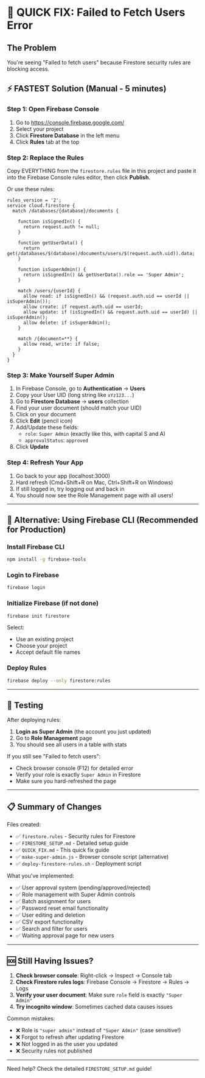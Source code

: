 # 🚀 QUICK FIX: Failed to Fetch Users Error

## The Problem
You're seeing "Failed to fetch users" because Firestore security rules are blocking access.

## ⚡ FASTEST Solution (Manual - 5 minutes)

### Step 1: Open Firebase Console
1. Go to https://console.firebase.google.com/
2. Select your project
3. Click **Firestore Database** in the left menu
4. Click **Rules** tab at the top

### Step 2: Replace the Rules
Copy EVERYTHING from the `firestore.rules` file in this project and paste it into the Firebase Console rules editor, then click **Publish**.

Or use these rules:

```
rules_version = '2';
service cloud.firestore {
  match /databases/{database}/documents {
    
    function isSignedIn() {
      return request.auth != null;
    }
    
    function getUserData() {
      return get(/databases/$(database)/documents/users/$(request.auth.uid)).data;
    }
    
    function isSuperAdmin() {
      return isSignedIn() && getUserData().role == 'Super Admin';
    }
    
    match /users/{userId} {
      allow read: if isSignedIn() && (request.auth.uid == userId || isSuperAdmin());
      allow create: if request.auth.uid == userId;
      allow update: if (isSignedIn() && request.auth.uid == userId) || isSuperAdmin();
      allow delete: if isSuperAdmin();
    }
    
    match /{document=**} {
      allow read, write: if false;
    }
  }
}
```

### Step 3: Make Yourself Super Admin

1. In Firebase Console, go to **Authentication** → **Users**
2. Copy your User UID (long string like `xYz123...`)
3. Go to **Firestore Database** → **users** collection
4. Find your user document (should match your UID)
5. Click on your document
6. Click **Edit** (pencil icon)
7. Add/Update these fields:
   - `role`: `Super Admin` (exactly like this, with capital S and A)
   - `approvalStatus`: `approved`
8. Click **Update**

### Step 4: Refresh Your App

1. Go back to your app (localhost:3000)
2. Hard refresh (Cmd+Shift+R on Mac, Ctrl+Shift+R on Windows)
3. If still logged in, try logging out and back in
4. You should now see the Role Management page with all users!

---

## 🔧 Alternative: Using Firebase CLI (Recommended for Production)

### Install Firebase CLI

```bash
npm install -g firebase-tools
```

### Login to Firebase

```bash
firebase login
```

### Initialize Firebase (if not done)

```bash
firebase init firestore
```

Select:
- Use an existing project
- Choose your project
- Accept default file names

### Deploy Rules

```bash
firebase deploy --only firestore:rules
```

---

## 🧪 Testing

After deploying rules:

1. **Login as Super Admin** (the account you just updated)
2. Go to **Role Management** page
3. You should see all users in a table with stats

If you still see "Failed to fetch users":
- Check browser console (F12) for detailed error
- Verify your role is exactly `Super Admin` in Firestore
- Make sure you hard-refreshed the page

---

## 📋 Summary of Changes

Files created:
- ✅ `firestore.rules` - Security rules for Firestore
- ✅ `FIRESTORE_SETUP.md` - Detailed setup guide
- ✅ `QUICK_FIX.md` - This quick fix guide
- ✅ `make-super-admin.js` - Browser console script (alternative)
- ✅ `deploy-firestore-rules.sh` - Deployment script

What you've implemented:
- ✅ User approval system (pending/approved/rejected)
- ✅ Role management with Super Admin controls
- ✅ Batch assignment for users
- ✅ Password reset email functionality
- ✅ User editing and deletion
- ✅ CSV export functionality
- ✅ Search and filter for users
- ✅ Waiting approval page for new users

---

## 🆘 Still Having Issues?

1. **Check browser console**: Right-click → Inspect → Console tab
2. **Check Firestore rules logs**: Firebase Console → Firestore → Rules → Logs
3. **Verify your user document**: Make sure `role` field is exactly `"Super Admin"`
4. **Try incognito window**: Sometimes cached data causes issues

Common mistakes:
- ❌ Role is `"super admin"` instead of `"Super Admin"` (case sensitive!)
- ❌ Forgot to refresh after updating Firestore
- ❌ Not logged in as the user you updated
- ❌ Security rules not published

---

Need help? Check the detailed `FIRESTORE_SETUP.md` guide!
